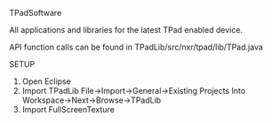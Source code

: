 TPadSoftware

All applications and libraries for the latest TPad enabled device.

API function calls can be found in TPadLib/src/nxr/tpad/lib/TPad.java


SETUP

1. Open Eclipse
2. Import TPadLib
	File->Import->General->Existing Projects Into Workspace->Next->Browse->TPadLib
3. Import FullScreenTexture
